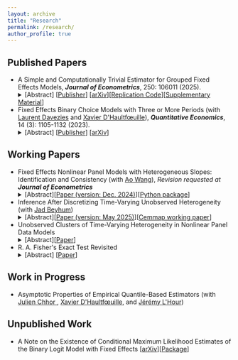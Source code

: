 ```yaml
---
layout: archive
title: "Research"
permalink: /research/
author_profile: true
---
```



## Published Papers
<ul>
 <li>A Simple and Computationally Trivial Estimator for Grouped Fixed Effects Models, <em><b>Journal of Econometrics</b></em>, 250: 106011 (2025).
<details><summary>[Abstract] [<a href="https://www.sciencedirect.com/science/article/abs/pii/S030440762500065X">Publisher</a>] [<a href="https://arxiv.org/abs/2203.08879">arXiv</a>][<a href="https://github.com/martinmugnier/TPWD-Estimators">Replication Code</a>][<a href="https://martinmugnier.github.io/files/a_simple_and_computationally_trivial_estimator_for_grouped_fixed_effect_models_supplemental_material.pdf">Supplementary Material</a>]</summary>
<p>
<em> This paper introduces a new fixed effects estimator for linear panel data models with clustered time patterns of unobserved heterogeneity. The method avoids non-convex and combinatorial optimization by combining a preliminary consistent estimator of the slope coefficient, an agglomerative pairwise-differencing clustering of cross-sectional units, and a pooled ordinary least squares regression. Asymptotic guarantees are established in a framework where $T$ can grow at any power of $N$, as both $N$ and $T$ approach infinity. Unlike most existing approaches, the proposed estimator is computationally straightforward and does not require a known upper bound on the number of groups. As existing approaches, this method leads to a consistent estimation of well-separated groups and an estimator of common parameters asymptotically equivalent to the infeasible regression controlling for the true groups. An application revisits the statistical association between income and democracy.
 </em>
</p>
</details>
 </li>
 <li>Fixed Effects Binary Choice Models with Three or More Periods (with <a href="https://sites.google.com/view/laurentdavezies/about-me">Laurent Davezies</a> and <a href="https://faculty.crest.fr/xdhaultfoeuille/">Xavier D'Haultfœuille</a>), <em><b>Quantitative Economics</b></em>, 14 (3): 1105-1132 (2023). 
<details><summary>[Abstract] [<a href="https://www.econometricsociety.org/publications/quantitative-economics/2023/07/01/Fixed-effects-binary-choice-models-with-three-or-more-periods">Publisher</a>] [<a href="https://arxiv.org/pdf/2009.08108v4.pdf">arXiv</a>]</summary>
<p>
<em>We consider fixed effects binary choice models with a fixed number of periods $T$ and without a large support condition on the regressors. If the time-varying unobserved terms are i.i.d. with known distribution $F$, Chamberlain (2010) shows that the common slope parameter is point identified if and only if $F$ is logistic. However, he only considers in his proof $T=2$. We show that actually, the result does not generalize to $T\geq 3$: the common slope parameter can be identified when $F$ belongs to a family including the logit distribution. Identification is based on a conditional moment restriction. Under restrictions on the covariates, these moment conditions lead to point identification of relative effects. Finally, if $T=3$ and mild conditions hold, GMM estimators based on these conditional moment restrictions reach the semiparametric efficiency bound.
 </em>
</p>
</details>
 </li>
 </ul>

## Working Papers

<ul>

 <li>Fixed Effects Nonlinear Panel Models with Heterogeneous Slopes: Identification and Consistency (with <a href="https://sites.google.com/view/aowang-economics/home">Ao Wang</a>), <em>Revision requested at <b>Journal of Econometrics</b></em> 
  <details><summary>[Abstract][<a href="https://papers.ssrn.com/sol3/papers.cfm?abstract_id=4186349">Paper (version: Dec. 2024)</a>][<a href="https://github.com/martinmugnier/nlmfe">Python package</a>]</summary>
  <p>
   <em> We study a class of two-way fixed effects index function models with a nonparametric link function and individual- (or time-) specific slopes. Our model alleviates potential misspecification errors due to the common practice of specifying a known link function such as Gaussian and its tail behavior. It also enables to incorporate richer unobserved heterogeneity in the marginal effects of covariates via heterogeneous slopes across individuals.  We show the identification of the link function as well as the slopes and fixed effects parameters when both individual and time dimensions are large. We propose a nonparametric consistency result for the fixed effects sieve maximum likelihood estimators. Finally, we apply our method to the study of establishing exportation and illustrate the consequences of imposing Gaussian link function and homogeneity on the slope of distance. 
   </em>
  </p>
  <sub> This paper supersedes "Identification and (Fast) Estimation of Large Nonlinear Panel Models with Two-Way Fixed Effects". </sub>
  </details>
  </li>
 
  <li>Inference After Discretizing Time-Varying Unobserved Heterogeneity (with <a href="https://sites.google.com/view/jad-beyhum">Jad Beyhum</a>)
  <details><summary>[Abstract][<a href="https://arxiv.org/abs/2412.07352">Paper (version: May 2025)</a>][<a href="https://www.cemmap.ac.uk/publication/inference-after-discretizing-unobserved-heterogeneity/">Cemmap working paper</a>]</summary>
  <p>
   <em> Approximating time-varying unobserved heterogeneity by discrete types has become increasingly popular in economics. Yet, provably valid post-clustering inference for target parameters in models that do not impose an exact group structure is still lacking. This paper fills this gap in the leading case of a linear panel data model with nonseparable two-way unobserved heterogeneity. Building on insights from the double machine learning literature, we propose a simple inference procedure based on a bias-reducing moment. Asymptotic theory and simulations suggest excellent performance. In the application on fiscal policy we revisit, the novel approach yields conclusions in line with economic theory.
   </em>
  </p>
  </details>
 </li>
   
  <li>Unobserved Clusters of Time-Varying Heterogeneity in Nonlinear Panel Data Models
   <details><summary>[Abstract][<a href="https://drive.google.com/file/d/1KhmV8tOcoGdIMMpQ4aaw0ddvyeL5tG4V/view?usp=sharing">Paper</a>]</summary>
  <p>
   <em>In studies based on longitudinal data, researchers often assume time-invariant unobserved heterogeneity or linear-in-parameters conditional expectations. Violation of these assumptions may lead to poor counterfactuals. I study the identification and estimation of a large class of nonlinear grouped fixed effects (NGFE) models where the relationship between observed covariates and cross-sectional unobserved heterogeneity is left unrestricted but the latter only takes a restricted number of paths over time. I show that the corresponding ``clusters'' and the nonparametrically specified link function can be point-identified when both dimensions of the panel are large. I propose a semiparametric NGFE estimator and establish its large sample  properties in popular binary and count outcome models. Distinctive features of the NGFE estimator are that it is asymptotically normal unbiased at parametric rates, and it allows for the number of periods to grow slowly with the number of cross-sectional units. Monte Carlo simulations suggest good finite sample performance. I apply this new method to revisit the so-called inverted-U relationship between product market competition and innovation. Allowing for clustered patterns of time-varying unobserved heterogeneity leads to a less pronounced inverted-U relationship.
   </em>
  </p>
  </details>
  </li>

 <li>R. A. Fisher's Exact Test Revisited
<details><summary>[Abstract] [<a href="https://arxiv.org/abs/2407.07251">Paper</a>]</summary>
<p>
<em> This note provides a conceptual clarification of Ronald Aylmer Fisher's (1935) pioneering exact test in the context of the Lady Testing Tea experiment. It unveils a critical implicit assumption in Fisher's calibration: the taster minimizes expected misclassification given fixed probabilistic information. Without similar assumptions or an explicit alternative hypothesis, the rationale behind Fisher's specification of the rejection region remains unclear.
 </em>
</p>
</details>
 </li>
  
 </ul>



## Work in Progress

<ul>
 <li> Asymptotic  Properties  of  Empirical  Quantile-Based Estimators (with <a href="https://julienchhor.github.io"> Julien Chhor </a>, <a href="https://faculty.crest.fr/xdhaultfoeuille/">Xavier D'Haultfœuille</a>, and <a href="https://sites.google.com/site/jeremylhour/">Jérémy L'Hour</a>)</li>
</ul>

## Unpublished Work

<ul>
  <li> A Note on the Existence of Conditional Maximum Likelihood Estimates of the Binary Logit Model with Fixed Effects [<a href="https://arxiv.org/abs/2009.09998">arXiv</a>][<a href="https://github.com/martinmugnier/BinLogitCMLE">Package</a>]  </li>
 </ul>
 
